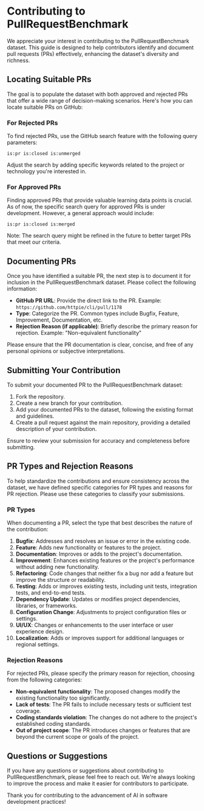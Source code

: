 # Contributing to PullRequestBenchmark

We appreciate your interest in contributing to the PullRequestBenchmark dataset. This guide is designed to help contributors identify and document pull requests (PRs) effectively, enhancing the dataset's diversity and richness.

## Locating Suitable PRs

The goal is to populate the dataset with both approved and rejected PRs that offer a wide range of decision-making scenarios. Here's how you can locate suitable PRs on GitHub:

### For Rejected PRs

To find rejected PRs, use the GitHub search feature with the following query parameters:

```
is:pr is:closed is:unmerged
```

Adjust the search by adding specific keywords related to the project or technology you're interested in.

### For Approved PRs

Finding approved PRs that provide valuable learning data points is crucial. As of now, the specific search query for approved PRs is under development. However, a general approach would include:

```
is:pr is:closed is:merged 
```

Note: The search query might be refined in the future to better target PRs that meet our criteria.

## Documenting PRs

Once you have identified a suitable PR, the next step is to document it for inclusion in the PullRequestBenchmark dataset. Please collect the following information:

- **GitHub PR URL**: Provide the direct link to the PR. Example: `https://github.com/httpie/cli/pull/1178`
- **Type**: Categorize the PR. Common types include Bugfix, Feature, Improvement, Documentation, etc.
- **Rejection Reason (if applicable)**: Briefly describe the primary reason for rejection. Example: "Non-equivalent functionality"

Please ensure that the PR documentation is clear, concise, and free of any personal opinions or subjective interpretations.

## Submitting Your Contribution

To submit your documented PR to the PullRequestBenchmark dataset:

1. Fork the repository.
2. Create a new branch for your contribution.
3. Add your documented PRs to the dataset, following the existing format and guidelines.
4. Create a pull request against the main repository, providing a detailed description of your contribution.

Ensure to review your submission for accuracy and completeness before submitting.

## PR Types and Rejection Reasons

To help standardize the contributions and ensure consistency across the dataset, we have defined specific categories for PR types and reasons for PR rejection. Please use these categories to classify your submissions.

### PR Types

When documenting a PR, select the type that best describes the nature of the contribution:

1. **Bugfix**: Addresses and resolves an issue or error in the existing code.
2. **Feature**: Adds new functionality or features to the project.
3. **Documentation**: Improves or adds to the project's documentation.
4. **Improvement**: Enhances existing features or the project's performance without adding new functionality.
5. **Refactoring**: Code changes that neither fix a bug nor add a feature but improve the structure or readability.
6. **Testing**: Adds or improves existing tests, including unit tests, integration tests, and end-to-end tests.
7. **Dependency Update**: Updates or modifies project dependencies, libraries, or frameworks.
8. **Configuration Change**: Adjustments to project configuration files or settings.
9. **UI/UX**: Changes or enhancements to the user interface or user experience design.
10. **Localization**: Adds or improves support for additional languages or regional settings.

### Rejection Reasons

For rejected PRs, please specify the primary reason for rejection, choosing from the following categories:

- **Non-equivalent functionality**: The proposed changes modify the existing functionality too significantly.
- **Lack of tests**: The PR fails to include necessary tests or sufficient test coverage.
- **Coding standards violation**: The changes do not adhere to the project's established coding standards.
- **Out of project scope**: The PR introduces changes or features that are beyond the current scope or goals of the project.

## Questions or Suggestions

If you have any questions or suggestions about contributing to PullRequestBenchmark, please feel free to reach out. We're always looking to improve the process and make it easier for contributors to participate.

Thank you for contributing to the advancement of AI in software development practices!
